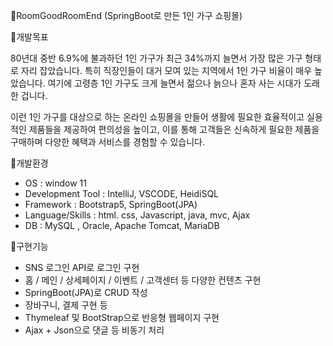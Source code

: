 🎁RoomGoodRoomEnd (SpringBoot로 만든 1인 가구 쇼핑몰)

📣개발목표

80년대 중반 6.9%에 불과하던 1인 가구가 최근 34%까지 늘면서 가장 많은 가구 형태로 자리 잡았습니다. 
특히 직장인들이 대거 모여 있는 지역에서 1인 가구 비율이 매우 높았습니다. 
여기에 고령층 1인 가구도 크게 늘면서 젊으나 늙으나 혼자 사는 시대가 도래한 겁니다. 

이런 1인 가구를 대상으로 하는 온라인 쇼핑몰을 만들어 생활에 필요한 효율적이고 실용적인 제품들을 제공하여 편의성을 높이고, 
이를 통해 고객들은 신속하게 필요한 제품을 구매하며 다양한 혜택과 서비스를 경험할 수 있습니다.

📣개발환경

- OS : window 11
- Development Tool : IntelliJ, VSCODE, HeidiSQL
- Framework : Bootstrap5, SpringBoot(JPA)
- Language/Skills : html. css, Javascript, java, mvc, Ajax
- DB : MySQL , Oracle, Apache Tomcat, MariaDB

📣구현기능

- SNS 로그인 API로 로그인 구현
- 홈 / 메인 /  상세페이지 / 이벤트 / 고객센터 등 다양한 컨텐츠 구현
- SpringBoot(JPA)로 CRUD 작성
- 장바구니, 결제 구현 등
- Thymeleaf 및 BootStrap으로 반응형 웹페이지 구현
- Ajax + Json으로 댓글 등 비동기 처리

